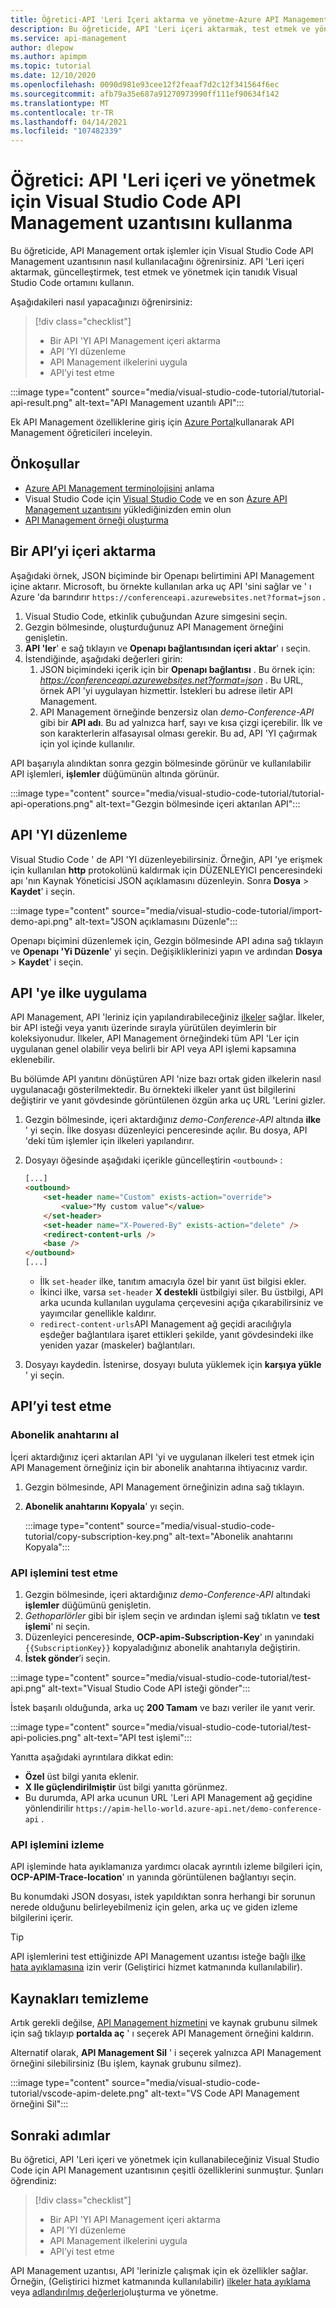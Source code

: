 ```yaml
---
title: Öğretici-API 'Leri Içeri aktarma ve yönetme-Azure API Management ve Visual Studio Code | Microsoft Docs
description: Bu öğreticide, API 'Leri içeri aktarmak, test etmek ve yönetmek için Visual Studio Code için Azure API Management uzantısını nasıl kullanacağınızı öğrenin.
ms.service: api-management
author: dlepow
ms.author: apimpm
ms.topic: tutorial
ms.date: 12/10/2020
ms.openlocfilehash: 0090d981e93cee12f2feaaf7d2c12f341564f6ec
ms.sourcegitcommit: afb79a35e687a91270973990ff111ef90634f142
ms.translationtype: MT
ms.contentlocale: tr-TR
ms.lasthandoff: 04/14/2021
ms.locfileid: "107482339"
---
```

# <a name="tutorial-use-the-api-management-extension-for-visual-studio-code-to-import-and-manage-apis"></a>Öğretici: API 'Leri içeri ve yönetmek için Visual Studio Code API Management uzantısını kullanma

Bu öğreticide, API Management ortak işlemler için Visual Studio Code API Management uzantısının nasıl kullanılacağını öğrenirsiniz. API 'Leri içeri aktarmak, güncelleştirmek, test etmek ve yönetmek için tanıdık Visual Studio Code ortamını kullanın.

Aşağıdakileri nasıl yapacağınızı öğrenirsiniz:

> [!div class="checklist"]
> * Bir API 'YI API Management içeri aktarma
> * API 'YI düzenleme
> * API Management ilkelerini uygula
> * API’yi test etme


:::image type="content" source="media/visual-studio-code-tutorial/tutorial-api-result.png" alt-text="API Management uzantılı API":::

Ek API Management özelliklerine giriş için [Azure Portal](import-and-publish.md)kullanarak API Management öğreticileri inceleyin.

## <a name="prerequisites"></a>Önkoşullar
- [Azure API Management terminolojisini](api-management-terminology.md) anlama
- Visual Studio Code için [Visual Studio Code](https://code.visualstudio.com/) ve en son [Azure API Management uzantısını](https://marketplace.visualstudio.com/items?itemName=ms-azuretools.vscode-apimanagement&ssr=false#overview) yüklediğinizden emin olun
- [API Management örneği oluşturma](vscode-create-service-instance.md)

## <a name="import-an-api"></a>Bir API’yi içeri aktarma

Aşağıdaki örnek, JSON biçiminde bir Openapı belirtimini API Management içine aktarır. Microsoft, bu örnekte kullanılan arka uç API 'sini sağlar ve ' ı Azure 'da barındırır `https://conferenceapi.azurewebsites.net?format=json` .

1. Visual Studio Code, etkinlik çubuğundan Azure simgesini seçin.
1. Gezgin bölmesinde, oluşturduğunuz API Management örneğini genişletin.
1. **API 'ler**' e sağ tıklayın ve **Openapı bağlantısından içeri aktar**' ı seçin. 
1. İstendiğinde, aşağıdaki değerleri girin:
    1. JSON biçimindeki içerik için bir **Openapı bağlantısı** . Bu örnek için: *https://conferenceapi.azurewebsites.net?format=json* .
    Bu URL, örnek API 'yi uygulayan hizmettir. İstekleri bu adrese iletir API Management.
    1. API Management örneğinde benzersiz olan *demo-Conference-API* gibi bir **API adı**. Bu ad yalnızca harf, sayı ve kısa çizgi içerebilir. İlk ve son karakterlerin alfasayısal olması gerekir. Bu ad, API 'YI çağırmak için yol içinde kullanılır.

API başarıyla alındıktan sonra gezgin bölmesinde görünür ve kullanılabilir API işlemleri, **işlemler** düğümünün altında görünür.

:::image type="content" source="media/visual-studio-code-tutorial/tutorial-api-operations.png" alt-text="Gezgin bölmesinde içeri aktarılan API":::

## <a name="edit-the-api"></a>API 'YI düzenleme

Visual Studio Code ' de API 'YI düzenleyebilirsiniz. Örneğin, API 'ye erişmek için kullanılan **http** protokolünü kaldırmak için DÜZENLEYICI penceresindeki apı 'nın Kaynak Yöneticisi JSON açıklamasını düzenleyin. Sonra **Dosya**  >  **Kaydet**' i seçin.

:::image type="content" source="media/visual-studio-code-tutorial/import-demo-api.png" alt-text="JSON açıklamasını Düzenle":::

Openapı biçimini düzenlemek için, Gezgin bölmesinde API adına sağ tıklayın ve **Openapı 'Yi Düzenle**' yi seçin. Değişikliklerinizi yapın ve ardından **Dosya**  >  **Kaydet**' i seçin.

## <a name="apply-policies-to-the-api"></a>API 'ye ilke uygulama 

API Management, API 'leriniz için yapılandırabileceğiniz [ilkeler](api-management-policies.md) sağlar. İlkeler, bir API isteği veya yanıtı üzerinde sırayla yürütülen deyimlerin bir koleksiyonudur. İlkeler, API Management örneğindeki tüm API 'Ler için uygulanan genel olabilir veya belirli bir API veya API işlemi kapsamına eklenebilir.

Bu bölümde API yanıtını dönüştüren API 'nize bazı ortak giden ilkelerin nasıl uygulanacağı gösterilmektedir. Bu örnekteki ilkeler yanıt üst bilgilerini değiştirir ve yanıt gövdesinde görüntülenen özgün arka uç URL 'Lerini gizler.

1. Gezgin bölmesinde, içeri aktardığınız *demo-Conference-API* altında **ilke** ' yi seçin. İlke dosyası düzenleyici penceresinde açılır. Bu dosya, API 'deki tüm işlemler için ilkeleri yapılandırır. 

1. Dosyayı öğesinde aşağıdaki içerikle güncelleştirin `<outbound>` :
    ```html
    [...]
    <outbound>
        <set-header name="Custom" exists-action="override">
            <value>"My custom value"</value>
        </set-header>
        <set-header name="X-Powered-By" exists-action="delete" />
        <redirect-content-urls />
        <base />
    </outbound>
    [...]
    ```

    * İlk `set-header` ilke, tanıtım amacıyla özel bir yanıt üst bilgisi ekler.
    * İkinci ilke, varsa `set-header` **X destekli** üstbilgiyi siler. Bu üstbilgi, API arka ucunda kullanılan uygulama çerçevesini açığa çıkarabilirsiniz ve yayımcılar genellikle kaldırır.
    * `redirect-content-urls`API Management ağ geçidi aracılığıyla eşdeğer bağlantılara işaret ettikleri şekilde, yanıt gövdesindeki ilke yeniden yazar (maskeler) bağlantıları.
    
1. Dosyayı kaydedin. İstenirse, dosyayı buluta yüklemek için **karşıya yükle** ' yi seçin.

## <a name="test-the-api"></a>API’yi test etme

### <a name="get-the-subscription-key"></a>Abonelik anahtarını al

İçeri aktardığınız içeri aktarılan API 'yi ve uygulanan ilkeleri test etmek için API Management örneğiniz için bir abonelik anahtarına ihtiyacınız vardır.

1. Gezgin bölmesinde, API Management örneğinizin adına sağ tıklayın.
1. **Abonelik anahtarını Kopyala**' yı seçin.

    :::image type="content" source="media/visual-studio-code-tutorial/copy-subscription-key.png" alt-text="Abonelik anahtarını Kopyala":::

### <a name="test-an-api-operation"></a>API işlemini test etme

1. Gezgin bölmesinde, içeri aktardığınız *demo-Conference-API* altındaki **işlemler** düğümünü genişletin.
1. *Gethoparlörler* gibi bir işlem seçin ve ardından işlemi sağ tıklatın ve **test işlemi**' ni seçin.
1. Düzenleyici penceresinde, **OCP-apim-Subscription-Key**' ın yanındaki `{{SubscriptionKey}}` kopyaladığınız abonelik anahtarıyla değiştirin.
1. **İstek gönder**’i seçin. 

:::image type="content" source="media/visual-studio-code-tutorial/test-api.png" alt-text="Visual Studio Code API isteği gönder":::

İstek başarılı olduğunda, arka uç **200 Tamam** ve bazı veriler ile yanıt verir.

:::image type="content" source="media/visual-studio-code-tutorial/test-api-policies.png" alt-text="API test işlemi":::

Yanıtta aşağıdaki ayrıntılara dikkat edin:
* **Özel** üst bilgi yanıta eklenir.
* **X Ile güçlendirilmiştir** üst bilgi yanıtta görünmez.
* Bu durumda, API arka ucunun URL 'Leri API Management ağ geçidine yönlendirilir `https://apim-hello-world.azure-api.net/demo-conference-api` .

### <a name="trace-the-api-operation"></a>API işlemini izleme

API işleminde hata ayıklamanıza yardımcı olacak ayrıntılı izleme bilgileri için, **OCP-APIM-Trace-location**' ın yanında görüntülenen bağlantıyı seçin. 

Bu konumdaki JSON dosyası, istek yapıldıktan sonra herhangi bir sorunun nerede olduğunu belirleyebilmeniz için gelen, arka uç ve giden izleme bilgilerini içerir.

> [!TIP]
> API işlemlerini test ettiğinizde API Management uzantısı isteğe bağlı [ilke hata ayıklamasına](api-management-debug-policies.md) izin verir (Geliştirici hizmet katmanında kullanılabilir).

## <a name="clean-up-resources"></a>Kaynakları temizleme

Artık gerekli değilse, [API Management hizmetini](get-started-create-service-instance.md#clean-up-resources) ve kaynak grubunu silmek için sağ tıklayıp **portalda aç** ' ı seçerek API Management örneğini kaldırın.

Alternatif olarak, **API Management Sil** ' i seçerek yalnızca API Management örneğini silebilirsiniz (Bu işlem, kaynak grubunu silmez).

:::image type="content" source="media/visual-studio-code-tutorial/vscode-apim-delete.png" alt-text="VS Code API Management örneğini Sil":::

## <a name="next-steps"></a>Sonraki adımlar

Bu öğretici, API 'Leri içeri ve yönetmek için kullanabileceğiniz Visual Studio Code için API Management uzantısının çeşitli özelliklerini sunmuştur. Şunları öğrendiniz:

> [!div class="checklist"]
> * Bir API 'YI API Management içeri aktarma
> * API 'YI düzenleme
> * API Management ilkelerini uygula
> * API’yi test etme

API Management uzantısı, API 'lerinizle çalışmak için ek özellikler sağlar. Örneğin, (Geliştirici hizmet katmanında kullanılabilir) [ilkeler hata ayıklama](api-management-debug-policies.md) veya [adlandırılmış değerleri](api-management-howto-properties.md)oluşturma ve yönetme.
